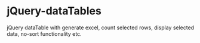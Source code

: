 # jQuery-dataTables
jQuery dataTable with generate excel, count selected rows, display selected data, no-sort functionality etc.
